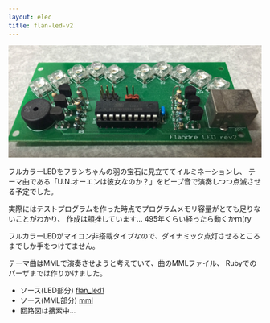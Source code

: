 ```yaml
---
layout: elec
title: flan-led-v2
---
```


![](flan-led.jpg)

フルカラーLEDをフランちゃんの羽の宝石に見立ててイルミネーションし、
テーマ曲である「U.N.オーエンは彼女なのか？」をビープ音で演奏しつつ点滅させる予定でした。

実際にはテストプログラムを作った時点でプログラムメモリ容量がとても足りないことがわかり、
作成は頓挫しています… 495年くらい経ったら動くかｍ(ry

フルカラーLEDがマイコン非搭載タイプなので、ダイナミック点灯させるところまでしか手をつけてません。

テーマ曲はMMLで演奏させようと考えていて、曲のMMLファイル、
Rubyでのパーザまでは作りかけました。

- ソース(LED部分) [flan_led1](https://bitbucket.org/fs495/avr2/src/)
- ソース(MML部分) [mml](https://bitbucket.org/fs495/avr2/src/)
- 回路図は捜索中…
